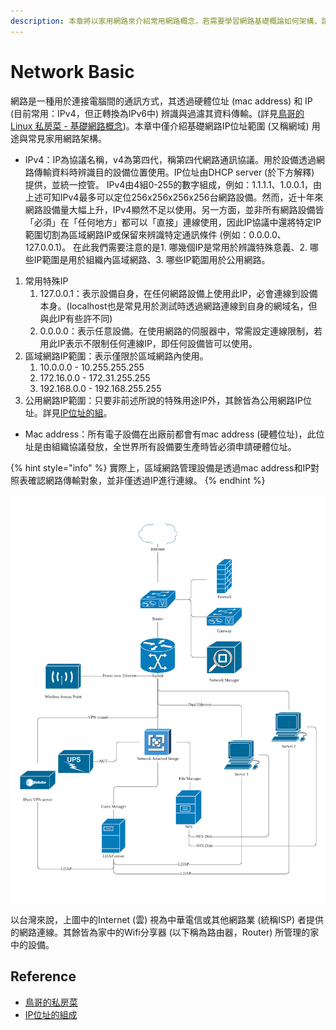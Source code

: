 ```yaml
---
description: 本章將以家用網路來介紹常用網路概念，若需要學習網路基礎概論如何架構，請參考鳥哥的 Linux 私房菜 - 基礎網路概念。
---
```


# Network Basic

網路是一種用於連接電腦間的通訊方式，其透過硬體位址 \(mac address\) 和 IP \(目前常用：IPv4，但正轉換為IPv6中\) 辨識與過濾其資料傳輸。\(詳見[鳥哥的 Linux 私房菜 - 基礎網路概念](http://linux.vbird.org/linux_server/0110network_basic.php)\)。本章中僅介紹基礎網路IP位址範圍 \(又稱網域\) 用途與常見家用網路架構。

* IPv4：IP為協議名稱，v4為第四代，稱第四代網路通訊協議。用於設備透過網路傳輸資料時辨識目的設備位置使用。IP位址由DHCP server \(於下方解釋\) 提供，並統一控管。 IPv4由4組0-255的數字組成，例如：1.1.1.1、1.0.0.1，由上述可知IPv4最多可以定位256x256x256x256台網路設備。然而，近十年來網路設備量大幅上升，IPv4顯然不足以使用。另一方面，並非所有網路設備皆「必須」在「任何地方」都可以「直接」連線使用，因此IP協議中還將特定IP範圍切割為區域網路IP或保留來辨識特定通訊條件 \(例如：0.0.0.0、127.0.0.1\)。 在此我們需要注意的是1. 哪幾個IP是常用於辨識特殊意義、2. 哪些IP範圍是用於組織內區域網路、3. 哪些IP範圍用於公用網路。

1. 常用特殊IP
   1. 127.0.0.1：表示設備自身，在任何網路設備上使用此IP，必會連線到設備本身。\(localhost也是常見用於測試時透過網路連線到自身的網域名，但與此IP有些許不同\)
   2. 0.0.0.0：表示任意設備。在使用網路的伺服器中，常需設定連線限制，若用此IP表示不限制任何連線IP，即任何設備皆可以使用。
2. 區域網路IP範圍：表示僅限於區域網路內使用。
   1. 10.0.0.0 - 10.255.255.255
   2. 172.16.0.0 - 172.31.255.255
   3. 192.168.0.0 - 192.168.255.255
3. 公用網路IP範圍：只要非前述所說的特殊用途IP外，其餘皆為公用網路IP位址。詳見[IP位址的組](http://kevin.hwai.edu.tw/~kevin/material/EAssistant/IP_Class.htm)。

* Mac address：所有電子設備在出廠前都會有mac address \(硬體位址\)，此位址是由組織協議發放，全世界所有設備要生產時皆必須申請硬體位址。

{% hint style="info" %}
實際上，區域網路管理設備是透過mac address和IP對照表確認網路傳輸對象，並非僅透過IP進行連線。
{% endhint %}

![](../.gitbook/assets/network-system-diagram.png)

以台灣來說，上圖中的Internet \(雲\) 視為中華電信或其他網路業 \(統稱ISP\) 者提供的網路連線。其餘皆為家中的Wifi分享器 \(以下稱為路由器，Router\) 所管理的家中的設備。

## Reference

* [鳥哥的私房菜](http://linux.vbird.org/linux_server/0110network_basic.php)
* [IP位址的組成](http://kevin.hwai.edu.tw/~kevin/material/EAssistant/IP_Class.htm)

